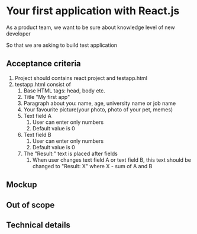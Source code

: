 # Your first application with React.js

As a product team, we want to be sure about knowledge level of new developer

So that we are asking to build test application

## Acceptance criteria

1. Project should contains react project and testapp.html
2. testapp.html consist of
      1. Base HTML tags: head, body etc.
      2. Title "My first app"
      3. Paragraph about you: name, age, university name or job name
      4. Your favourite picture(your photo, photo of your pet, memes)
      5. Text field A
          1. User can enter only numbers
          2. Default value is 0
      6. Text field B
          1. User can enter only numbers
          2. Default value is 0
      7. The "Result:" text is placed after fields
           1. When user changes text field A or text field B, this text should be changed to "Result: X" where X - sum of A and B


## Mockup

## Out of scope

## Technical details

